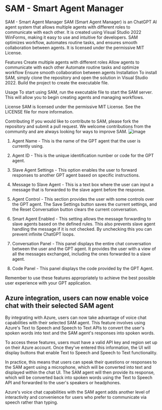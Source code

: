 # SAM - Smart Agent Manager

SAM - Smart Agent Manager
SAM (Smart Agent Manager) is an ChatGPT AI agent system that allows multiple agents with different roles to communicate with each other. It is created using Visual Studio 2022 WinForms, making it easy to use and intuitive for developers. SAM optimizes workflow, automates routine tasks, and ensures smooth collaboration between agents. It is licensed under the permissive MIT License.

Features
Create multiple agents with different roles
Allow agents to communicate with each other
Automate routine tasks and optimize workflow
Ensure smooth collaboration between agents
Installation
To install SAM, simply clone the repository and open the solution in Visual Studio 2022. Build the project to create the executable file.

Usage
To start using SAM, run the executable file to start the SAM server. This will allow you to begin creating agents and managing workflows.

License
SAM is licensed under the permissive MIT License. See the LICENSE file for more information.

Contributing
If you would like to contribute to SAM, please fork the repository and submit a pull request. We welcome contributions from the community and are always looking for ways to improve SAM.
![image](https://user-images.githubusercontent.com/167311/223538270-7d3de6cd-98c7-49f1-a7dd-4ce98b7307c3.png)
1. Agent Name - This is the name of the GPT agent that the user is currently using.

2. Agent ID - This is the unique identification number or code for the GPT agent.

3. Slave Agent Settings - This option enables the user to forward responses to another GPT agent based on specific instructions.

4. Message to Slave Agent - This is a text box where the user can input a message that is forwarded to the slave agent before the response.

5. Agent Control - This section provides the user with some controls over the GPT agent. The Save Settings button saves the current settings, and the Reset Conversation button clears the current conversation.

6. Smart Agent Enabled - This setting allows the message forwarding to slave agents based on the defined rules. This also prevents slave agent handling the message if it is not checked. By unchecking this you can prevent infinite ChatGPT loops.

7. Conversation Panel - This panel displays the entire chat conversation between the user and the GPT agent. It provides the user with a view of all the messages exchanged, including the ones forwarded to a slave agent.

8. Code Panel - This panel displays the code provided by the GPT Agent.

Remember to use these features appropriately to achieve the best possible user experience with your GPT application.

## Azure integration, users can now enable voice chat with their selected SAM agent

By integrating with Azure, users can now take advantage of voice chat capabilities with their selected SAM agent. This feature involves using Azure's Text to Speech and Speech to Text APIs to convert the user's spoken words into text and the SAM agent's responses into spoken words.

To access these features, users must have a valid API key and region set up on their Azure account. Once they've entered this information, the UI will display buttons that enable Text to Speech and Speech to Text functionality.

In practice, this means that users can speak their questions or responses to the SAM agent using a microphone, which will be converted into text and displayed within the chat UI. The SAM agent will then provide its response, which will be converted back into spoken words using the Text to Speech API and forwarded to the user's speakers or headphones.

Azure's voice chat capabilities with the SAM agent adds another level of interactivity and convenience for users who prefer to communicate via speech rather than typing.

